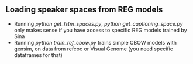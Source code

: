 
## Loading speaker spaces from REG models

* Running *python get_lstm_spaces.py*, *python get_captioning_space.py* only makes sense if you have access to specific REG models trained by Sina
* Running *python train_ref_cbow.py* trains simple CBOW models with gensim, on data from refcoc or Visual Genome (you need specific dataframes for that)
